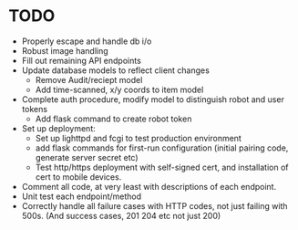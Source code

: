 TODO
====

- Properly escape and handle db i/o
- Robust image handling
- Fill out remaining API endpoints
- Update database models to reflect client changes
  - Remove Audit/reciept model
  - Add time-scanned, x/y coords to item model
- Complete auth procedure, modify model to distinguish robot and user tokens
  - Add flask command to create robot token
- Set up deployment:
  - Set up lighttpd and fcgi to test production environment
  - add flask commands for first-run configuration (initial pairing code, generate server secret etc)
  - Test http/https deployment with self-signed cert, and installation of cert to mobile devices.
- Comment all code, at very least with descriptions of each endpoint.
- Unit test each endpoint/method
- Correctly handle all failure cases with HTTP codes, not just failing with 500s. (And success cases, 201 204 etc not just 200)
